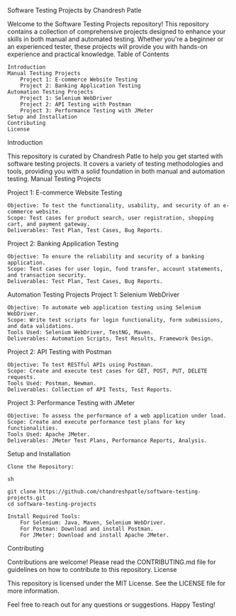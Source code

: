 Software Testing Projects by Chandresh Patle

Welcome to the Software Testing Projects repository! This repository contains a collection of comprehensive projects designed to enhance your skills in both manual and automated testing. Whether you're a beginner or an experienced tester, these projects will provide you with hands-on experience and practical knowledge.
Table of Contents

    Introduction
    Manual Testing Projects
        Project 1: E-commerce Website Testing
        Project 2: Banking Application Testing
    Automation Testing Projects
        Project 1: Selenium WebDriver
        Project 2: API Testing with Postman
        Project 3: Performance Testing with JMeter
    Setup and Installation
    Contributing
    License

Introduction

This repository is curated by Chandresh Patle to help you get started with software testing projects. It covers a variety of testing methodologies and tools, providing you with a solid foundation in both manual and automation testing.
Manual Testing Projects

Project 1: E-commerce Website Testing

    Objective: To test the functionality, usability, and security of an e-commerce website.
    Scope: Test cases for product search, user registration, shopping cart, and payment gateway.
    Deliverables: Test Plan, Test Cases, Bug Reports.

Project 2: Banking Application Testing

    Objective: To ensure the reliability and security of a banking application.
    Scope: Test cases for user login, fund transfer, account statements, and transaction security.
    Deliverables: Test Plan, Test Cases, Bug Reports.

Automation Testing Projects
Project 1: Selenium WebDriver

    Objective: To automate web application testing using Selenium WebDriver.
    Scope: Write test scripts for login functionality, form submissions, and data validations.
    Tools Used: Selenium WebDriver, TestNG, Maven.
    Deliverables: Automation Scripts, Test Results, Framework Design.

Project 2: API Testing with Postman

    Objective: To test RESTful APIs using Postman.
    Scope: Create and execute test cases for GET, POST, PUT, DELETE requests.
    Tools Used: Postman, Newman.
    Deliverables: Collection of API Tests, Test Reports.

Project 3: Performance Testing with JMeter

    Objective: To assess the performance of a web application under load.
    Scope: Create and execute performance test plans for key functionalities.
    Tools Used: Apache JMeter.
    Deliverables: JMeter Test Plans, Performance Reports, Analysis.

Setup and Installation

    Clone the Repository:

    sh

    git clone https://github.com/chandreshpatle/software-testing-projects.git
    cd software-testing-projects

    Install Required Tools:
        For Selenium: Java, Maven, Selenium WebDriver.
        For Postman: Download and install Postman.
        For JMeter: Download and install Apache JMeter.

Contributing

Contributions are welcome! Please read the CONTRIBUTING.md file for guidelines on how to contribute to this repository.
License

This repository is licensed under the MIT License. See the LICENSE file for more information.

Feel free to reach out for any questions or suggestions. Happy Testing!
